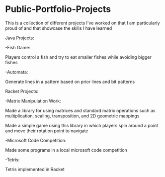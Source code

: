 # Public-Portfolio-Projects
This is a collection of different projects I've worked on that I am particularly proud of and that showcase the skills I have learned

Java Projects:

-Fish Game:

Players control a fish and try to eat smaller fishes while avoiding bigger fishes

-Automata:

Generate lines in a pattern based on prior lines and bit patterns

Racket Projects:

-Matrix Manipulation Work:

Made a library for using matrices and standard matrix operations such as multiplication, scaling, transposition, and 2D geometric mappings

Made a simple game using this library in which players spin around a point and move their rotation point to navigate

-Microsoft Code Competition:

Made some programs in a local microsoft code competition

-Tetris:

Tetris implemented in Racket